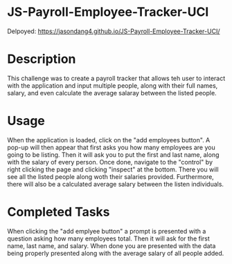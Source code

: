 # JS-Payroll-Employee-Tracker-UCI
Delpoyed: https://jasondang4.github.io/JS-Payroll-Employee-Tracker-UCI/
# Description
This challenge was to create a payroll tracker that allows teh user to interact with the application and input multiple people, along with their full names, salary, and even calculate the average salaray between the listed people.
# Usage
When the application is loaded, click on the "add employees button". A pop-up will then appear that first asks you how many employees are you going to be listing. Then it will ask you to put the first and last name, along with the salary of every person. Once done, navigate to the "control" by right clicking the page and clicking "inspect" at the bottom. There you will see all the listed people along woth their salaries provided. Furthermore, there will also be a calculated average salary between the listen individuals.
# Completed Tasks 
When clicking the "add emplyee button" a prompt is presented with a question asking how many employees total. Then it will ask for the  first name, last name, and salary. When done you are presented with the data being properly presented along with the average salary of all people added.
